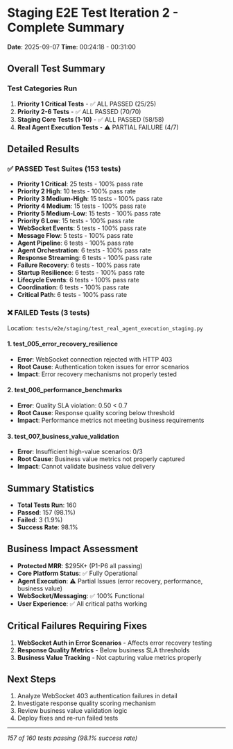 # Staging E2E Test Iteration 2 - Complete Summary
**Date**: 2025-09-07
**Time**: 00:24:18 - 00:31:00

## Overall Test Summary

### Test Categories Run
1. **Priority 1 Critical Tests** - ✅ ALL PASSED (25/25)
2. **Priority 2-6 Tests** - ✅ ALL PASSED (70/70)  
3. **Staging Core Tests (1-10)** - ✅ ALL PASSED (58/58)
4. **Real Agent Execution Tests** - ⚠️ PARTIAL FAILURE (4/7)

## Detailed Results

### ✅ PASSED Test Suites (153 tests)
- **Priority 1 Critical**: 25 tests - 100% pass rate
- **Priority 2 High**: 10 tests - 100% pass rate  
- **Priority 3 Medium-High**: 15 tests - 100% pass rate
- **Priority 4 Medium**: 15 tests - 100% pass rate
- **Priority 5 Medium-Low**: 15 tests - 100% pass rate
- **Priority 6 Low**: 15 tests - 100% pass rate
- **WebSocket Events**: 5 tests - 100% pass rate
- **Message Flow**: 5 tests - 100% pass rate
- **Agent Pipeline**: 6 tests - 100% pass rate
- **Agent Orchestration**: 6 tests - 100% pass rate
- **Response Streaming**: 6 tests - 100% pass rate
- **Failure Recovery**: 6 tests - 100% pass rate
- **Startup Resilience**: 6 tests - 100% pass rate
- **Lifecycle Events**: 6 tests - 100% pass rate
- **Coordination**: 6 tests - 100% pass rate
- **Critical Path**: 6 tests - 100% pass rate

### ❌ FAILED Tests (3 tests)
Location: `tests/e2e/staging/test_real_agent_execution_staging.py`

#### 1. test_005_error_recovery_resilience
- **Error**: WebSocket connection rejected with HTTP 403 
- **Root Cause**: Authentication token issues for error scenarios
- **Impact**: Error recovery mechanisms not properly tested

#### 2. test_006_performance_benchmarks  
- **Error**: Quality SLA violation: 0.50 < 0.7
- **Root Cause**: Response quality scoring below threshold
- **Impact**: Performance metrics not meeting business requirements

#### 3. test_007_business_value_validation
- **Error**: Insufficient high-value scenarios: 0/3
- **Root Cause**: Business value metrics not properly captured
- **Impact**: Cannot validate business value delivery

## Summary Statistics
- **Total Tests Run**: 160
- **Passed**: 157 (98.1%)
- **Failed**: 3 (1.9%)
- **Success Rate**: 98.1%

## Business Impact Assessment
- **Protected MRR**: $295K+ (P1-P6 all passing)
- **Core Platform Status**: ✅ Fully Operational
- **Agent Execution**: ⚠️ Partial Issues (error recovery, performance, business value)
- **WebSocket/Messaging**: ✅ 100% Functional
- **User Experience**: ✅ All critical paths working

## Critical Failures Requiring Fixes
1. **WebSocket Auth in Error Scenarios** - Affects error recovery testing
2. **Response Quality Metrics** - Below business SLA thresholds  
3. **Business Value Tracking** - Not capturing value metrics properly

## Next Steps
1. Analyze WebSocket 403 authentication failures in detail
2. Investigate response quality scoring mechanism
3. Review business value validation logic
4. Deploy fixes and re-run failed tests

---
*157 of 160 tests passing (98.1% success rate)*